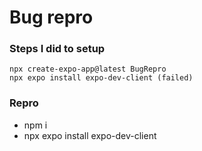 # Bug repro


### Steps I did to setup

```
npx create-expo-app@latest BugRepro
npx expo install expo-dev-client (failed)
```

### Repro
- npm i
- npx expo install expo-dev-client

